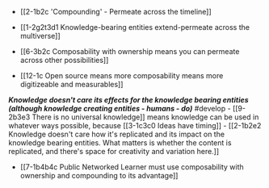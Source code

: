- [[2-1b2c 'Compounding' - Permeate across the timeline]]
- [[1-2g2t3d1 Knowledge-bearing entities extend-permeate across the multiverse]]
- [[6-3b2c Composability with ownership means you can permeate across other possibilities]]

- [[12-1c Open source means more composability means more digitizeable and measurables]]

***Knowledge doesn't care its effects for the knowledge bearing entities (although knowledge creating entities - humans - do)*** #develop 
	- [[9-2b3e3 There is no universal knowledge]] means knowledge can be used in whatever ways possible, because [[3-1c3c0 Ideas have timing]]
		- [[2-1b2e2 Knowledge doesn't care how it's replicated and its impact on the knowledge bearing entities. What matters is whether the content is replicated, and there's space for creativity and variation here.]]

- [[7-1b4b4c Public Networked Learner must use composability with ownership and compounding to its advantage]]
